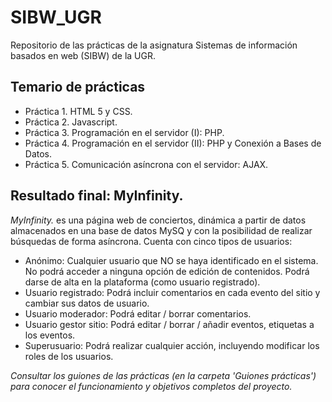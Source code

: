 # SIBW_UGR
Repositorio de las prácticas de la asignatura Sistemas de información basados en web (SIBW) de la UGR.

## Temario de prácticas
- Práctica 1. HTML 5 y CSS.
- Práctica 2. Javascript.
- Práctica 3. Programación en el servidor (I): PHP.
- Práctica 4. Programación en el servidor (II): PHP y Conexión a Bases de Datos.
- Práctica 5. Comunicación asíncrona con el servidor: AJAX.

## Resultado final: MyInfinity.
*MyInfinity.* es una página web de conciertos, dinámica a partir de datos almacenados en una base de datos MySQ y con la posibilidad de realizar búsquedas de forma asíncrona.
Cuenta con cinco tipos de usuarios:
- Anónimo: Cualquier usuario que NO se haya identificado en el sistema. No podrá acceder a ninguna opción de edición de contenidos.
Podrá darse de alta en la plataforma (como usuario registrado).
- Usuario registrado: Podrá incluir comentarios en cada evento del
sitio y cambiar sus datos de usuario.
- Usuario moderador: Podrá editar / borrar comentarios.
- Usuario gestor sitio: Podrá editar / borrar / añadir eventos, etiquetas a los eventos.
- Superusuario: Podrá realizar cualquier acción, incluyendo modificar los roles de los usuarios.


*Consultar los guiones de las prácticas (en la carpeta 'Guiones prácticas') para conocer el funcionamiento y objetivos completos del proyecto.*

